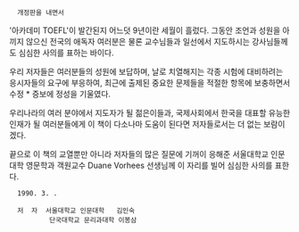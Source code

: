 
      개정판을 내면서

  '아카데미 TOEFL'이 발간된지 어느덧 9년이란 세월이 흘렀다. 그동안 조언과 성원을 아끼지 않으신 전국의 애독자 여러분은 물론 교수님들과 일선에서 지도하시는 강사님들께도 심심한 사의를 표하는 바이다.

  우리 저자들은 여러분들의 성원에 보답하며, 날로 치열해지는 각종 시험에 대비하려는 응시자들의 요구에 부응하여, 최근에 출제된 중요한 문제들을 적절한 항목에 보충하면서 수정 * 증보에 정성을 기울였다.

  우리나라의 여러 분야에서 지도자가 될 젊은이들과, 국제사회에서 한국을 대표할 유능한 인재가 될 여러분들에게 이 책이 다소나마 도움이 된다면 저자들로서는 더 없는 보람이겠다.

  끝으로 이 책의 교열뿐만 아니라 저자들의 많은 질문에 기꺼이 응해준 서울대학교 인문대학 영문학과 객원교수 Duane Vorhees 선생님께 이 자리를 빌어 심심한 사의를 표한다.


      1990. 3. .

      저  자  서울대학교 인문대학   김인숙
              단국대학교 문리과대학 이봉삼 
